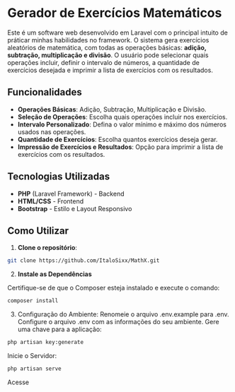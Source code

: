 # Gerador de Exercícios Matemáticos

Este é um software web desenvolvido em Laravel com o principal intuito de práticar minhas habilidades no framework. O sistema gera exercícios aleatórios de matemática, com todas as operações básicas: **adição, subtração, multiplicação e divisão**. O usuário pode selecionar quais operações incluir, definir o intervalo de números, a quantidade de exercícios desejada e imprimir a lista de exercícios com os resultados.

## Funcionalidades

- **Operações Básicas**: Adição, Subtração, Multiplicação e Divisão.
- **Seleção de Operações**: Escolha quais operações incluir nos exercícios.
- **Intervalo Personalizado**: Defina o valor mínimo e máximo dos números usados nas operações.
- **Quantidade de Exercícios**: Escolha quantos exercícios deseja gerar.
- **Impressão de Exercícios e Resultados**: Opção para imprimir a lista de exercícios com os resultados.

## Tecnologias Utilizadas

- **PHP** (Laravel Framework) - Backend
- **HTML/CSS** - Frontend
- **Bootstrap** - Estilo e Layout Responsivo

## Como Utilizar

1. **Clone o repositório**:
```bash
git clone https://github.com/ItaloSixx/MathX.git
```

2. **Instale as Dependências**

Certifique-se de que o Composer esteja instalado e execute o comando:

```bash
composer install
```
3. Configuração do Ambiente: Renomeie o arquivo .env.example para .env. Configure o arquivo .env com as informações do seu ambiente. Gere uma chave para a aplicação:
```bash
php artisan key:generate
```
Inicie o Servidor:
```bash
php artisan serve
```
Acesse 

